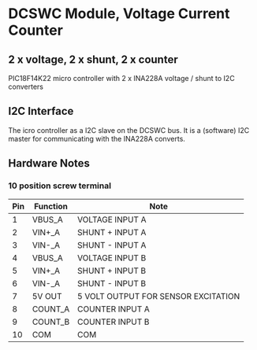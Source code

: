 # DCSWC Module, Voltage Current Counter
## 2 x voltage, 2 x shunt, 2 x counter

PIC18F14K22 micro controller with 2 x INA228A voltage / shunt to I2C converters

## I2C Interface

The icro controller as a I2C slave on the DCSWC bus. It is a (software) I2C master for communicating with the INA228A converts.

## Hardware Notes

### 10 position screw terminal 

Pin | Function | Note
---|---|---
1|VBUS\_A|VOLTAGE INPUT A
2|VIN+\_A|SHUNT + INPUT A
3|VIN-\_A|SHUNT - INPUT A
4|VBUS\_A|VOLTAGE INPUT B
5|VIN+\_A|SHUNT + INPUT B
6|VIN-\_A|SHUNT - INPUT B
7|5V OUT|5 VOLT OUTPUT FOR SENSOR EXCITATION
8|COUNT\_A|COUNTER INPUT A
9|COUNT\_B|COUNTER INPUT B
10|COM|COM
